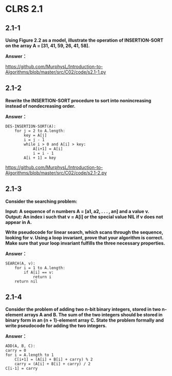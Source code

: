 # CLRS 2.1

## 2.1-1 

**Using Figure 2.2 as a model, illustrate the operation of INSERTION-SORT on the array A = [31, 41, 59, 26, 41, 58].**

**Answer：**

https://github.com/MurphysL/Introduction-to-Algorithms/blob/master/src/C02/code/s2.1-1.py


## 2.1-2

**Rewrite the INSERTION-SORT procedure to sort into nonincreasing instead of nondecreasing order.**

**Answer：**

```
DES-INSERTION-SORT(A):
	for j = 2 to A.length:
		key = A[j]
		i = j - 1
		while i > 0 and A[i] > key:
			A[i+1] = A[i]
			i = i - 1
		A[i + 1] = key
```

https://github.com/MurphysL/Introduction-to-Algorithms/blob/master/src/C02/code/s2.1-2.py


## 2.1-3

**Consider the searching problem:**

**Input: A sequence of n numbers A = [a1, a2, . . . , an] and a value v.**
**Output: An index i such that v = A[i] or the special value NIL if v does not appear in A.**

**Write pseudocode for linear search, which scans through the sequence, looking for v. Using a loop invariant, prove that your algorithm is correct. Make sure that your loop invariant fulfills the three necessary properties.**

**Answer：**

```
SEARCH(A, v):
	for i = 1 to A.length:
		if A[i] == v:
			return i
	return nil
```

## 2.1-4

**Consider the problem of adding two n-bit binary integers, stored in two n-element arrays A and B. The sum of the two integers should be stored in binary form in an (n + 1)-element array C. State the problem formally and write pseudocode for adding the two integers.**

**Answer：**

```
ADD(A, B, C):
carry = 0
for i = A.length to 1
    C[i+1] = (A[i] + B[i] + carry) % 2
    carry = (A[i] + B[i] + carry) / 2
C[i-1] = carry
```
